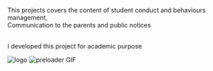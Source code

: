 This projects covers the content of student conduct and behaviours management, <br>
Communication to the parents and public notices <br><br>

I developed this project for academic purpose


![logo](https://user-images.githubusercontent.com/95704531/226766509-92af13da-674b-4f48-a7b7-cf3165f7e101.png)
![preloader GIF](https://user-images.githubusercontent.com/95704531/226766596-1db25bce-6c2e-4599-99c7-fae41ae8f8c8.png)
